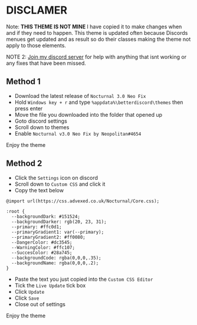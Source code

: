 # DISCLAMER

Note: **THIS THEME IS NOT MINE** I have copied it to make changes when and if they need to happen. This theme is updated often because Discords menues get updated and as result so do their classes making the theme not apply to those elements.

NOTE 2: [Join my discord server](https://discord.gg/axEsMhZwyZ) for help with anything that isnt working or any fixes that have been missed.

## Method 1

- Download the latest release of ``Nocturnal 3.0 Neo Fix``
- Hold ``Windows key + r`` and type ``%appdata%\betterdiscord\themes`` then press enter
- Move the file you downloaded into the folder that opened up
- Goto discord settings
- Scroll down to themes
- Enable ``Nocturnal v3.0 Neo Fix by Neopolitan#4654``

Enjoy the theme

## Method 2

- Click the `Settings` icon on discord
- Scroll down to `Custom CSS` and click it
- Copy the text below

```
@import url(https://css.advexed.co.uk/Nocturnal/Core.css);

:root {
  --backgroundDark: #151524;
  --backgroundDarker: rgb(20, 23, 31);
  --primary: #ffc0d1;
  --primaryGradient1: var(--primary);
  --primaryGradient2: #ff0080;
  --DangerColor: #dc3545;
  --WarningColor: #ffc107;
  --SuccesColor: #28a745;
  --backgroundCode: rgba(0,0,0,.35);
  --backgroundName: rgba(0,0,0,.2);
}
```

- Paste the text you just copied into the ``Custom CSS Editor``
- Tick the ``Live Update`` tick box
- Click ``Update``
- Click ``Save``
- Close out of settings

Enjoy the theme
